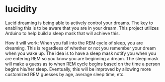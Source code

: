 lucidity
========

Lucid dreaming is being able to actively control your dreams. The key to enabling this is to be aware that you are in your dream. This project utilizes Arduino to help build a sleep mask that will achieve this. 

How it will work:
When you fall into the REM cycle of sleep, you are dreaming. This is regardless of whether or not you remember your dream when you wake up. The idea is to have a sleep mask notify you when you are entering REM so you know you are beginning a dream. The sleep mask will make a guess as to when REM cycle begins based on the time a person begins his/her sleep. Eventually, this will be improved by allowing more customized REM guesses by age, average sleep time, etc.

